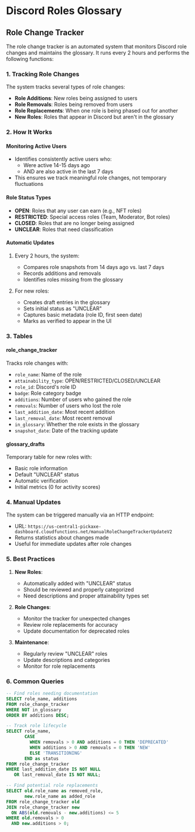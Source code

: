 # Discord Roles Glossary

## Role Change Tracker

The role change tracker is an automated system that monitors Discord role changes and maintains the glossary. It runs every 2 hours and performs the following functions:

### 1. Tracking Role Changes

The system tracks several types of role changes:
- **Role Additions**: New roles being assigned to users
- **Role Removals**: Roles being removed from users
- **Role Replacements**: When one role is being phased out for another
- **New Roles**: Roles that appear in Discord but aren't in the glossary

### 2. How It Works

#### Monitoring Active Users
- Identifies consistently active users who:
  - Were active 14-15 days ago
  - AND are also active in the last 7 days
- This ensures we track meaningful role changes, not temporary fluctuations

#### Role Status Types
- **OPEN**: Roles that any user can earn (e.g., NFT roles)
- **RESTRICTED**: Special access roles (Team, Moderator, Bot roles)
- **CLOSED**: Roles that are no longer being assigned
- **UNCLEAR**: Roles that need classification

#### Automatic Updates
1. Every 2 hours, the system:
   - Compares role snapshots from 14 days ago vs. last 7 days
   - Records additions and removals
   - Identifies roles missing from the glossary

2. For new roles:
   - Creates draft entries in the glossary
   - Sets initial status as "UNCLEAR"
   - Captures basic metadata (role ID, first seen date)
   - Marks as verified to appear in the UI

### 3. Tables

#### role_change_tracker
Tracks role changes with:
- `role_name`: Name of the role
- `attainability_type`: OPEN/RESTRICTED/CLOSED/UNCLEAR
- `role_id`: Discord's role ID
- `badge`: Role category badge
- `additions`: Number of users who gained the role
- `removals`: Number of users who lost the role
- `last_addition_date`: Most recent addition
- `last_removal_date`: Most recent removal
- `in_glossary`: Whether the role exists in the glossary
- `snapshot_date`: Date of the tracking update

#### glossary_drafts
Temporary table for new roles with:
- Basic role information
- Default "UNCLEAR" status
- Automatic verification
- Initial metrics (0 for activity scores)

### 4. Manual Updates

The system can be triggered manually via an HTTP endpoint:
- URL: `https://us-central1-pickaxe-dashboard.cloudfunctions.net/manualRoleChangeTrackerUpdateV2`
- Returns statistics about changes made
- Useful for immediate updates after role changes

### 5. Best Practices

1. **New Roles**:
   - Automatically added with "UNCLEAR" status
   - Should be reviewed and properly categorized
   - Need descriptions and proper attainability types set

2. **Role Changes**:
   - Monitor the tracker for unexpected changes
   - Review role replacements for accuracy
   - Update documentation for deprecated roles

3. **Maintenance**:
   - Regularly review "UNCLEAR" roles
   - Update descriptions and categories
   - Monitor for role replacements

### 6. Common Queries

```sql
-- Find roles needing documentation
SELECT role_name, additions 
FROM role_change_tracker 
WHERE NOT in_glossary 
ORDER BY additions DESC;

-- Track role lifecycle
SELECT role_name,
       CASE 
         WHEN removals > 0 AND additions = 0 THEN 'DEPRECATED'
         WHEN additions > 0 AND removals = 0 THEN 'NEW'
         ELSE 'TRANSITIONING'
       END as status
FROM role_change_tracker
WHERE last_addition_date IS NOT NULL 
   OR last_removal_date IS NOT NULL;

-- Find potential role replacements
SELECT old.role_name as removed_role, 
       new.role_name as added_role
FROM role_change_tracker old 
JOIN role_change_tracker new 
  ON ABS(old.removals - new.additions) <= 5
WHERE old.removals > 0 
  AND new.additions > 0;
``` 